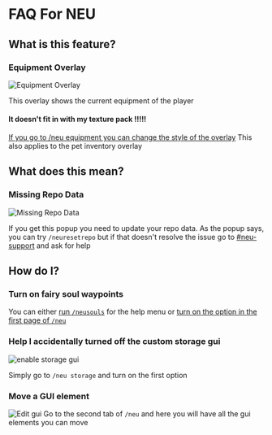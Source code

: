 # FAQ For NEU

## What is this feature?

### Equipment Overlay
![Equipment Overlay](https://i.imgur.com/wshoYns.png)

This overlay shows the current equipment of the player
#### It doesn't fit in with my texture pack !!!!!
[If you go to /neu equipment you can change the style of the overlay](https://i.imgur.com/6MmROv3.png)
This also applies to the pet inventory overlay


## What does this mean?

### Missing Repo Data
![Missing Repo Data](https://i.imgur.com/EsnFJ4I.png)

If you get this popup you need to update your repo data.
As the popup says, you can try `/neuresetrepo` but if that doesn't resolve the issue go to [#neu-support](https://discord.gg/moulberry) and ask for help

## How do I?

### Turn on fairy soul waypoints
You can either [run `/neusouls`](https://i.imgur.com/2vfXxDB.png) for the help menu or [turn on the option in the first page of `/neu`](https://i.imgur.com/OtmxAlT.png)

### Help I accidentally turned off the custom storage gui
![enable storage gui](https://i.imgur.com/JCJil2p.png)

Simply go to `/neu storage` and turn on the first option

### Move a GUI element 
![Edit gui](https://i.imgur.com/yL0J63B.png)
Go to the second tab of `/neu` and here you will have all the gui elements you can move
